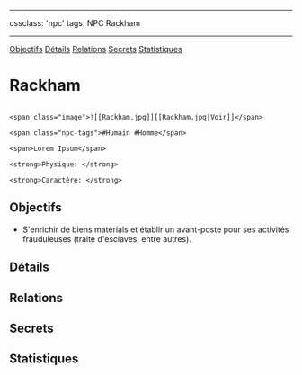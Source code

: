 
---

cssclass: 'npc'
tags: NPC Rackham

---
<span class="nav">[Objectifs](#Objectifs) [Détails](#Détails)  [Relations](#Relations) [Secrets](#Secrets) [Statistiques](#Statistiques)</span>

# Rackham

```ad-desc

<span class="image">![[Rackham.jpg]][[Rackham.jpg|Voir]]</span>

<span class="npc-tags">#Humain #Homme</span>

<span>Lorem Ipsum</span>

<strong>Physique: </strong>

<strong>Caractère: </strong>
```

## Objectifs
- S'enrichir de biens matérials et établir un avant-poste pour ses activités frauduleuses (traite d'esclaves, entre autres).

## Détails

## Relations

## Secrets

## Statistiques